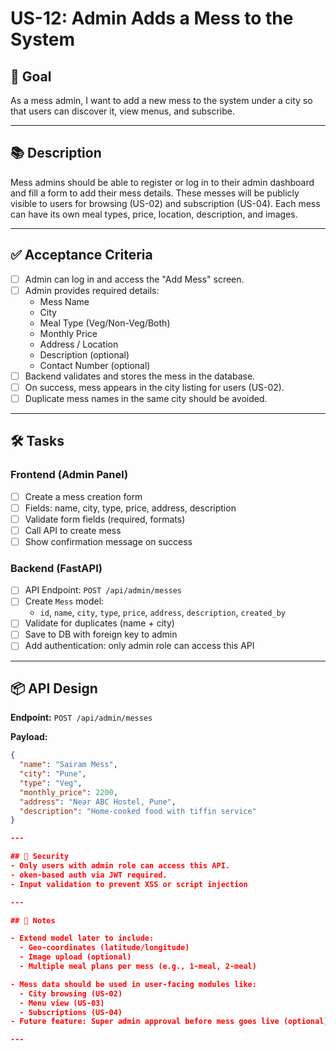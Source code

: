 # US-12: Admin Adds a Mess to the System

## 🎯 Goal
As a mess admin, I want to add a new mess to the system under a city so that users can discover it, view menus, and subscribe.

---

## 📚 Description
Mess admins should be able to register or log in to their admin dashboard and fill a form to add their mess details. These messes will be publicly visible to users for browsing (US-02) and subscription (US-04). Each mess can have its own meal types, price, location, description, and images.

---

## ✅ Acceptance Criteria

- [ ] Admin can log in and access the "Add Mess" screen.
- [ ] Admin provides required details:
  - Mess Name
  - City
  - Meal Type (Veg/Non-Veg/Both)
  - Monthly Price
  - Address / Location
  - Description (optional)
  - Contact Number (optional)
- [ ] Backend validates and stores the mess in the database.
- [ ] On success, mess appears in the city listing for users (US-02).
- [ ] Duplicate mess names in the same city should be avoided.

---

## 🛠 Tasks

### Frontend (Admin Panel)
- [ ] Create a mess creation form
- [ ] Fields: name, city, type, price, address, description
- [ ] Validate form fields (required, formats)
- [ ] Call API to create mess
- [ ] Show confirmation message on success

### Backend (FastAPI)
- [ ] API Endpoint: `POST /api/admin/messes`
- [ ] Create `Mess` model:
  - `id`, `name`, `city`, `type`, `price`, `address`, `description`, `created_by`
- [ ] Validate for duplicates (name + city)
- [ ] Save to DB with foreign key to admin
- [ ] Add authentication: only admin role can access this API

---

## 📦 API Design

**Endpoint:** `POST /api/admin/messes`

**Payload:**
```json
{
  "name": "Sairam Mess",
  "city": "Pune",
  "type": "Veg",
  "monthly_price": 2200,
  "address": "Near ABC Hostel, Pune",
  "description": "Home-cooked food with tiffin service"
}

---

## 🔐 Security
- Only users with admin role can access this API.
- oken-based auth via JWT required.
- Input validation to prevent XSS or script injection

---

## 📝 Notes

- Extend model later to include:
  - Geo-coordinates (latitude/longitude)
  - Image upload (optional)
  - Multiple meal plans per mess (e.g., 1-meal, 2-meal)

- Mess data should be used in user-facing modules like:
  - City browsing (US-02)
  - Menu view (US-03)
  - Subscriptions (US-04)
- Future feature: Super admin approval before mess goes live (optional)

---
